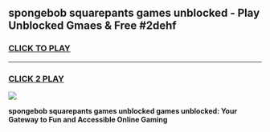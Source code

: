 
## spongebob squarepants games unblocked - Play Unblocked Gmaes & Free #2dehf
<h3>
<a href="https://news.freeplayer.one?title=spongebob_squarepants_games_unblocked&ref=03M">CLICK TO PLAY</a></h3>
<hr>

<h3>
<a href="https://news.freeplayer.one?title=spongebob_squarepants_games_unblocked&ref=03M">CLICK 2 PLAY</a>
  
</h3>

<a href="https://news.freeplayer.one?title=spongebob_squarepants_games_unblocked&ref=03M"><img src="https://clearcache.store/games.png"></a>


**spongebob squarepants games unblocked games unblocked: Your Gateway to Fun and Accessible Online Gaming**
